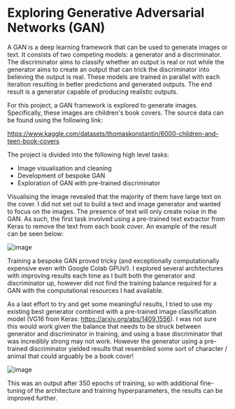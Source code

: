 # Exploring Generative Adversarial Networks (GAN)

A GAN is a deep learning framework that can be used to generate images or text. It consists of two competing models: a generator and a discriminator. The discriminator aims to classify whether an output is real or not while the generator aims to create an output that can trick the discriminator into believing the output is real. These models are trained in parallel with each iteration resulting in better predictions and generated outputs. The end result is a generator capable of producing realistic outputs.

For this project, a GAN framework is explored to generate images. Specifically, these images are children's book covers. The source data can be found using the following link:

https://www.kaggle.com/datasets/thomaskonstantin/6000-children-and-teen-book-covers

The project is divided into the following high level tasks:

* Image visualisation and cleaning
* Development of bespoke GAN
* Exploration of GAN with pre-trained discriminator

Visualising the image revealed that the majority of them have large text on the cover. I did not set out to build a text and image generator and wanted to focus on the images. The presence of text will only create noise in the GAN. As such, the first task involved using a pre-trained text extractor from Keras to remove the text from each book cover. An example of the result can be seen below:

![image](https://github.com/VassMorozov/GAN_book_covers/assets/28609388/aacc0fa4-b0e5-4a00-8311-fb1f466c6955)

Training a bespoke GAN proved tricky (and exceptionally computationally expensive even with Google Colab GPUs!). I explored several architectures with improving results each time as I built both the generator and discriminator up, however did not find the training balance required for a GAN with the computational resources I had available. 

As a last effort to try and get some meaningful results, I tried to use my existing best generator combined with a pre-trained image classification model (VG16 from Keras: https://arxiv.org/abs/1409.1556). I was not sure this would work given the balance that needs to be struck between generator and discriminator in training, and using a base discriminator that was incredibly strong may not work. However the generator using a pre-trained discriminator yielded results that resembled some sort of character / animal that could arguably be a book cover!

![image](https://github.com/VassMorozov/GAN_book_covers/assets/28609388/3ebdb30d-1d21-489e-8bff-29d7455b10a2)

This was an output after 350 epochs of training, so with additional fine-tuning of the architecture and training hyperparameters, the results can be improved further.


